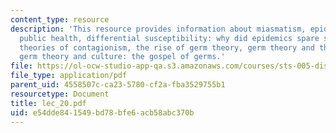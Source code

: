 ```yaml
---
content_type: resource
description: 'This resource provides information about miasmatism, epidemics, and
  public health, differential susceptibility: why did epidemics spare some?, early
  theories of contagionism, the rise of germ theory, germ theory and therapeutics,
  germ theory and culture: the gospel of germs.'
file: https://ol-ocw-studio-app-qa.s3.amazonaws.com/courses/sts-005-disease-and-society-in-america-fall-2005/e54dde841549bd78bfe6acb58abc370b_lec_20.pdf
file_type: application/pdf
parent_uid: 4558507c-ca23-5780-cf2a-fba3529755b1
resourcetype: Document
title: lec_20.pdf
uid: e54dde84-1549-bd78-bfe6-acb58abc370b
---
```

